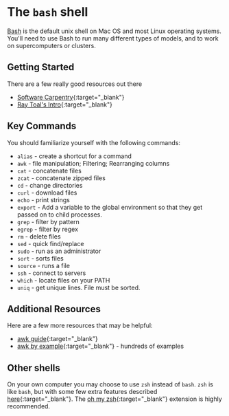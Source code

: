 # The `bash` shell

[Bash](https://en.wikipedia.org/wiki/Bash_(Unix_shell)) is the default unix shell on Mac OS and most Linux operating systems.
You'll need to use Bash to run many different types of models, and to work on supercomputers or clusters.

## Getting Started

There are a few really good resources out there

* [Software Carpentry](http://swcarpentry.github.io/shell-novice/){:target="_blank"}
* [Ray Toal's Intro](https://cs.lmu.edu/~ray/notes/bash/){:target="_blank"}

## Key Commands

You should familiarize yourself with the following commands:

* `alias` - create a shortcut for a command
* `awk` - file manipulation; Filtering; Rearranging columns
* `cat` - concatenate files
* `zcat` - concatenate zipped files
* `cd` - change directories
* `curl` - download files
* `echo` - print strings
* `export` - Add a variable to the global environment so that they get passed on to child processes.
* `grep` - filter by pattern
* `egrep` - filter by regex
* `rm` - delete files
* `sed` - quick find/replace
* `sudo` - run as an administrator
* `sort` - sorts files
* `source` - runs a file
* `ssh` - connect to servers
* `which` - locate files on your PATH
* `uniq` - get unique lines. File must be sorted.


## Additional Resources

Here are a few more resources that may be helpful:

* [awk guide](https://linuxconfig.org/learning-linux-commands-awk){:target="_blank"}
* [awk by example](https://github.com/learnbyexample/Command-line-text-processing/blob/master/gnu_awk.md){:target="_blank"} - hundreds of examples

## Other shells

On your own computer you may choose to use `zsh` instead of `bash`.
`zsh` is like `bash`, but with some few extra features described [here](https://www.howtogeek.com/362409/what-is-zsh-and-why-should-you-use-it-instead-of-bash/){:target="_blank"}.
The [oh my zsh](https://ohmyz.sh/){:target="_blank"} extension is highly recommended.
